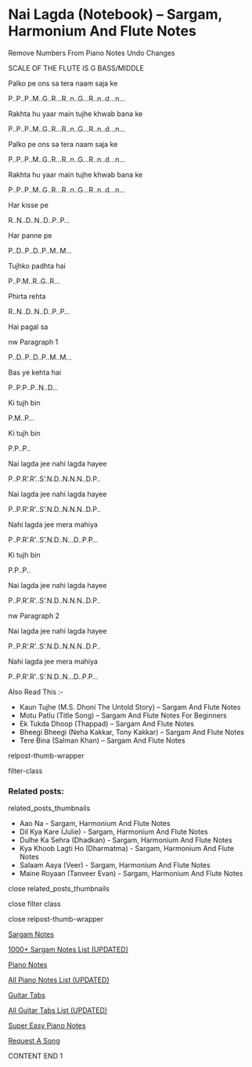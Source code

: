 
# Nai Lagda (Notebook) – Sargam, Harmonium And Flute Notes

Remove Numbers From Piano Notes
Undo Changes

SCALE OF THE FLUTE IS G BASS/MIDDLE

Palko pe ons sa tera naam saja ke

P..P..P..M..G..R…R..n..G…R..n..d…n…

Rakhta hu yaar main tujhe khwab bana ke

P..P..P..M..G..R…R..n..G…R..n..d…n…

Palko pe ons sa tera naam saja ke

P..P..P..M..G..R…R..n..G…R..n..d…n…

Rakhta hu yaar main tujhe khwab bana ke

P..P..P..M..G..R…R..n..G…R..n..d…n…

Har kisse pe

R..N..D..N..D..P..P…

Har panne pe

P..D..P..D..P..M..M…

Tujhko padhta hai

P..P.M..R..G..R…

Phirta rehta

R..N..D..N..D..P..P…

Hai pagal sa

nw Paragraph 1

P..D..P..D..P..M..M…

Bas ye kehta hai

P..P.P..P..N..D…

Ki tujh bin

P.M..P…

Ki tujh bin

P.P..P..

Nai lagda jee nahi lagda hayee

P..P.R’.R’..S’.N.D..N.N.N..D.P..

Nai lagda jee nahi lagda hayee

P..P.R’.R’..S’.N.D..N.N.N..D.P..

Nahi lagda jee mera mahiya

P..P.R’.R’..S’.N.D..N…D..P.P…

Ki tujh bin

P.P..P..

Nai lagda jee nahi lagda hayee

P..P.R’.R’..S’.N.D..N.N.N..D.P..

nw Paragraph 2

Nai lagda jee nahi lagda hayee

P..P.R’.R’..S’.N.D..N.N.N..D.P..

Nahi lagda jee mera mahiya

P..P.R’.R’..S’.N.D..N…D..P.P…

Also Read This :-

* Kaun Tujhe (M.S. Dhoni The Untold Story) – Sargam And Flute Notes
* Motu Patlu (Title Song) – Sargam And Flute Notes For Beginners
* Ek Tukda Dhoop (Thappad) – Sargam And Flute Notes
* Bheegi Bheegi (Neha Kakkar, Tony Kakkar) – Sargam And Flute Notes
* Tere Bina (Salman Khan) – Sargam And Flute Notes

relpost-thumb-wrapper

filter-class

### Related posts:

related_posts_thumbnails

* Aao Na - Sargam, Harmonium And Flute Notes
* Dil Kya Kare (Julie) - Sargam, Harmonium And Flute Notes
* Dulhe Ka Sehra (Dhadkan) - Sargam, Harmonium And Flute Notes
* Kya Khoob Lagti Ho (Dharmatma) - Sargam, Harmonium And Flute Notes
* Salaam Aaya (Veer) - Sargam, Harmonium And Flute Notes
* Maine Royaan (Tanveer Evan) - Sargam, Harmonium And Flute Notes

close related_posts_thumbnails

close filter class

close relpost-thumb-wrapper

[Sargam Notes](https://www.notationsworld.com/sargam-notes.html)

[1000+ Sargam Notes List (UPDATED)](https://www.notationsworld.com/all-songs-list-sargam-notes.html)

[Piano Notes](https://www.notationsworld.com/piano-notes.html)

[All Piano Notes List (UPDATED)](https://www.notationsworld.com/all-songs-list-piano-notes.html)

[Guitar Tabs](https://www.notationsworld.com/guitar-tabs.html)

[All Guitar Tabs List (UPDATED)](https://www.notationsworld.com/all-songs-list-guitar-tabs.html)

[Super Easy Piano Notes](https://studywall.in/)

[Request A Song](https://www.notationsworld.com/request-a-song.html)

CONTENT END 1

